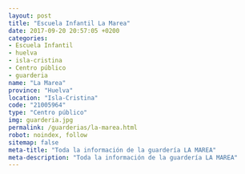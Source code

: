 ```yaml
---
layout: post
title: "Escuela Infantil La Marea"
date: 2017-09-20 20:57:05 +0200
categories:
- Escuela Infantil
- huelva
- isla-cristina
- Centro público
- guarderia
name: "La Marea"
province: "Huelva"
location: "Isla-Cristina"
code: "21005964"
type: "Centro público"
img: guarderia.jpg
permalink: /guarderias/la-marea.html
robot: noindex, follow
sitemap: false
meta-title: "Toda la información de la guardería LA MAREA"
meta-description: "Toda la información de la guardería LA MAREA"
---
```

